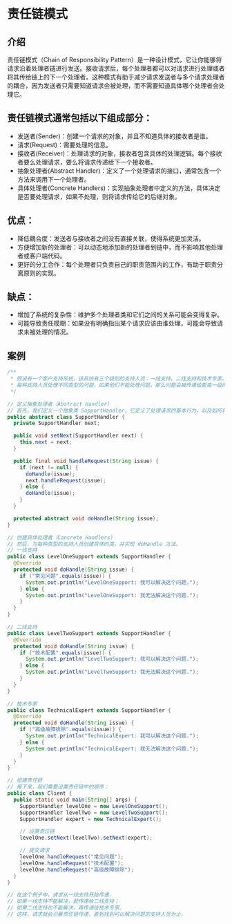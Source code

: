 # 责任链模式
## 介绍
责任链模式（Chain of Responsibility Pattern）是一种设计模式，它让你能够将请求沿着处理者链进行发送。接收请求后，每个处理者都可以对请求进行处理或者将其传给链上的下一个处理者。这种模式有助于减少请求发送者与多个请求处理者的耦合，因为发送者只需要知道请求会被处理，而不需要知道具体哪个处理者会处理它。

## 责任链模式通常包括以下组成部分：
- 发送者(Sender)：创建一个请求的对象，并且不知道具体的接收者是谁。
- 请求(Request)：需要处理的信息。
- 接收者(Receiver)：处理请求的对象，接收者包含具体的处理逻辑。每个接收者要么处理请求，要么将请求传递给下一个接收者。
- 抽象处理者(Abstract Handler)：定义了一个处理请求的接口，通常包含一个方法来调用下一个处理者。
- 具体处理者(Concrete Handlers)：实现抽象处理者中定义的方法，具体决定是否要处理请求，如果不处理，则将请求传给它的后继对象。

## 优点：
- 降低耦合度：发送者与接收者之间没有直接关联，使得系统更加灵活。
- 方便增加新的处理者：可以动态地添加新的处理者到链中，而不影响其他处理者或客户端代码。
- 更好的分工合作：每个处理者只负责自己的职责范围内的工作，有助于职责分离原则的实现。

## 缺点：
- 增加了系统的复杂性：维护多个处理者类和它们之间的关系可能会变得复杂。
- 可能导致责任模糊：如果没有明确指出某个请求应该由谁处理，可能会导致请求未被处理的情况。

## 案例
```java
/**
 * 假设有一个客户支持系统，该系统有三个级别的支持人员：一线支持、二线支持和技术专家。
 * 每种支持人员处理不同类型的问题，如果他们不能处理问题，那么问题会被传递给更高一级的支持人员。
 */

// 定义抽象处理者（Abstract Handler）
// 首先，我们定义一个抽象类 SupportHandler，它定义了处理请求的基本行为，以及如何将请求传递给下一个处理者。
public abstract class SupportHandler {
  private SupportHandler next;

  public void setNext(SupportHandler next) {
    this.next = next;
  }

  public final void handleRequest(String issue) {
    if (next != null) {
      doHandle(issue);
      next.handleRequest(issue);
    } else {
      doHandle(issue);
    }
  }

  protected abstract void doHandle(String issue);
}

// 创建具体处理者（Concrete Handlers）
// 然后，为每种类型的支持人员创建具体的类，并实现 doHandle 方法。
// 一线支持
public class LevelOneSupport extends SupportHandler {
  @Override
  protected void doHandle(String issue) {
    if ("常见问题".equals(issue)) {
      System.out.println("LevelOneSupport: 我可以解决这个问题.");
    } else {
      System.out.println("LevelOneSupport: 我无法解决这个问题.");
    }
  }
}

// 二线支持
public class LevelTwoSupport extends SupportHandler {
  @Override
  protected void doHandle(String issue) {
    if ("技术配置".equals(issue)) {
      System.out.println("LevelTwoSupport: 我可以解决这个问题.");
    } else {
      System.out.println("LevelTwoSupport: 我无法解决这个问题.");
    }
  }
}

// 技术专家
public class TechnicalExpert extends SupportHandler {
  @Override
  protected void doHandle(String issue) {
    if ("高级故障排除".equals(issue)) {
      System.out.println("TechnicalExpert: 我可以解决这个问题.");
    } else {
      System.out.println("TechnicalExpert: 我无法解决这个问题.");
    }
  }
}

// 组建责任链
// 接下来，我们需要设置责任链中的顺序：
public class Client {
  public static void main(String[] args) {
    SupportHandler levelOne = new LevelOneSupport();
    SupportHandler levelTwo = new LevelTwoSupport();
    SupportHandler expert = new TechnicalExpert();

    // 设置责任链
    levelOne.setNext(levelTwo).setNext(expert);

    // 提交请求
    levelOne.handleRequest("常见问题");
    levelOne.handleRequest("技术配置");
    levelOne.handleRequest("高级故障排除");
  }
}

// 在这个例子中，请求从一线支持开始传递，
// 如果一线支持不能解决，就传递给二线支持；
// 如果二线支持也不能解决，再传递给技术专家。
// 这样，请求就会沿着责任链传递，直到找到可以解决问题的支持人员为止。
```